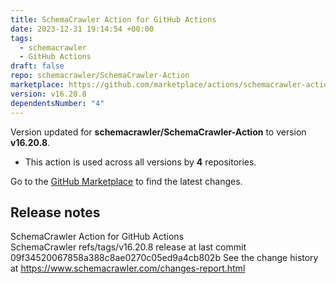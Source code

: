 ```yaml
---
title: SchemaCrawler Action for GitHub Actions
date: 2023-12-31 19:14:54 +00:00
tags:
  - schemacrawler
  - GitHub Actions
draft: false
repo: schemacrawler/SchemaCrawler-Action
marketplace: https://github.com/marketplace/actions/schemacrawler-action-for-github-actions
version: v16.20.8
dependentsNumber: "4"
---
```



Version updated for **schemacrawler/SchemaCrawler-Action** to version **v16.20.8**.
- This action is used across all versions by **4** repositories.

Go to the [GitHub Marketplace](https://github.com/marketplace/actions/schemacrawler-action-for-github-actions) to find the latest changes.

## Release notes

SchemaCrawler Action for GitHub Actions          
SchemaCrawler refs/tags/v16.20.8 release at last commit 09f34520067858a388c8ae0270c05ed9a4cb802b
See the change history at https://www.schemacrawler.com/changes-report.html

